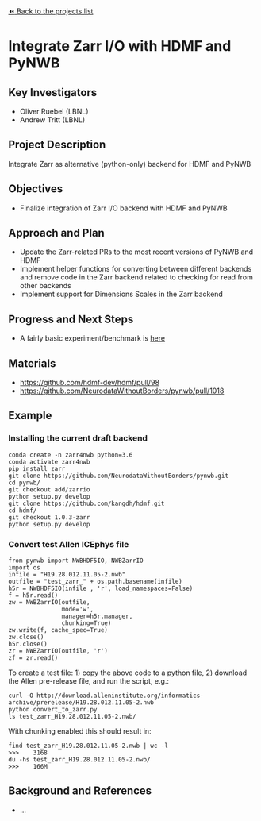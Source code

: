 [:rewind: Back to the projects list](../../README.md#ProjectsList)

# Integrate Zarr I/O with HDMF and PyNWB

## Key Investigators

* Oliver Ruebel (LBNL)
* Andrew Tritt (LBNL)

## Project Description

Integrate Zarr as alternative (python-only) backend for HDMF and PyNWB

## Objectives

* Finalize integration of Zarr I/O backend with HDMF and PyNWB

## Approach and Plan

* Update the Zarr-related PRs to the most recent versions of PyNWB and HDMF
* Implement helper functions for converting between different backends and remove code in the Zarr backend related to checking for read from other backends
* Implement support for Dimensions Scales in the Zarr backend

## Progress and Next Steps

* A fairly basic experiment/benchmark is [here](https://gist.github.com/arokem/bf2d5f335b4c4a390907b0c7907600ac)

## Materials

* https://github.com/hdmf-dev/hdmf/pull/98
* https://github.com/NeurodataWithoutBorders/pynwb/pull/1018

## Example

### Installing the current draft backend

```
conda create -n zarr4nwb python=3.6
conda activate zarr4nwb
pip install zarr
git clone https://github.com/NeurodataWithoutBorders/pynwb.git
cd pynwb/
git checkout add/zarrio
python setup.py develop
git clone https://github.com/kangdh/hdmf.git
cd hdmf/
git checkout 1.0.3-zarr
python setup.py develop
```

### Convert test Allen ICEphys file

```
from pynwb import NWBHDF5IO, NWBZarrIO
import os
infile = "H19.28.012.11.05-2.nwb"
outfile = "test_zarr_" + os.path.basename(infile)
h5r = NWBHDF5IO(infile , 'r', load_namespaces=False)
f = h5r.read()
zw = NWBZarrIO(outfile,
               mode='w',
               manager=h5r.manager,
               chunking=True)
zw.write(f, cache_spec=True)
zw.close()
h5r.close()
zr = NWBZarrIO(outfile, 'r')
zf = zr.read()
```

To create a test file: 1) copy the above code to a python file, 2) download the Allen pre-release file, and run the script, e.g.:

```
curl -O http://download.alleninstitute.org/informatics-archive/prerelease/H19.28.012.11.05-2.nwb
python convert_to_zarr.py
ls test_zarr_H19.28.012.11.05-2.nwb/
```

With chunking enabled this should result in:

```
find test_zarr_H19.28.012.11.05-2.nwb | wc -l
>>>    3168
du -hs test_zarr_H19.28.012.11.05-2.nwb/
>>>    166M
```


## Background and References

* ...

